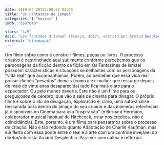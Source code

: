 ```yaml
---
date: 2018-04-29T22:09:52-03:00
title: "Os Fantasmas de Ismael"
categories: [ "movies" ]
imdb: "5687040"

stars: "4/5"
desc: "Les fantômes d'Ismaël (França, 2017), escrito por Arnaud Desplechin, Julie Peyr e Léa Mysius, dirigido por Desplechin, com Mathieu Amalric, Marion Cotillard, Charlotte Gainsbourg, Louis Garrel, Alba Rohrwacher."
external: "cinemaqui"
---
```

Um filme sobre como é construir filmes, peças ou livros. O processo criativo é destrinchado aqui sutilmente conforme percebemos que os personagens da ficção dentro da fição em Os Fantasmas de Ismael possuem características e situações semelhantes com os personagens da "vida real" que acompanhamos. Porém, ao perceber que essa vida real possui clichês "pesados" demais (como a ex-mulher que ressurge depois de mais de vinte anos desaparecida) tudo fica mais claro para o espectador. Ou pelo menos deveria. Este não é um filme para os preguiçosos de cérebro, que vão à sala de cinema para divagar. O próprio filme é sobre o ato de divagação, exploração e, claro, uma auto-análise descarada para dentro do âmago do seu criador e das inúmeras referências já disponíveis no Cinema para usa "inspiração" (e Bernard Hermann, colaborador musical habitual de Hitchcock, estar nos créditos, não é coincidência). Este, portanto, é um filme para pensarmos sobre o processo de criação. Não é tão redondo quanto Adaptação de Charlie Kaufman, mas ele flerta com essa ponte entre o real e a arte com um controle invejável do diretor/roteirista Arnaud Desplechin. Para ver com calma e reflexão.
